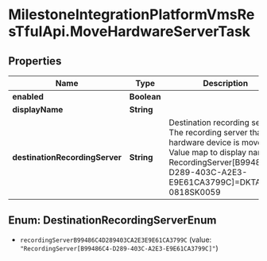 # MilestoneIntegrationPlatformVmsResTfulApi.MoveHardwareServerTask

## Properties
Name | Type | Description | Notes
------------ | ------------- | ------------- | -------------
**enabled** | **Boolean** |  | [optional] 
**displayName** | **String** |  | [optional] 
**destinationRecordingServer** | **String** | Destination recording server. The recording server that the hardware device is moved to. Value map to display names:  RecordingServer[B99486C4-D289-403C-A2E3-E9E61CA3799C]&#x3D;DKTA-0818SK0059    | [optional] 

<a name="DestinationRecordingServerEnum"></a>
## Enum: DestinationRecordingServerEnum

* `recordingServerB99486C4D289403CA2E3E9E61CA3799C` (value: `"RecordingServer[B99486C4-D289-403C-A2E3-E9E61CA3799C]"`)

